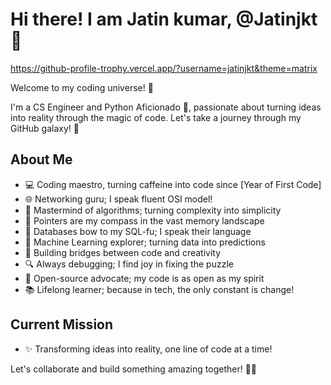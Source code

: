 # Hi there! I am Jatin kumar, @Jatinjkt👋
https://github-profile-trophy.vercel.app/?username=jatinjkt&theme=matrix

Welcome to my coding universe! 🌌

I'm a CS Engineer and Python Aficionado 🐍, passionate about turning ideas into reality through the magic of code. Let's take a journey through my GitHub galaxy! 🚀

## About Me

- 💻 Coding maestro, turning caffeine into code since [Year of First Code]
- 🌐 Networking guru; I speak fluent OSI model!
- 🧠 Mastermind of algorithms; turning complexity into simplicity
- 🎯 Pointers are my compass in the vast memory landscape
- 🐘 Databases bow to my SQL-fu; I speak their language
- 🤖 Machine Learning explorer; turning data into predictions
- 🚧 Building bridges between code and creativity
- 🔍 Always debugging; I find joy in fixing the puzzle
- 🌈 Open-source advocate; my code is as open as my spirit
- 📚 Lifelong learner; because in tech, the only constant is change!

## Current Mission

- ✨ Transforming ideas into reality, one line of code at a time!

Let's collaborate and build something amazing together! 🚀✨
